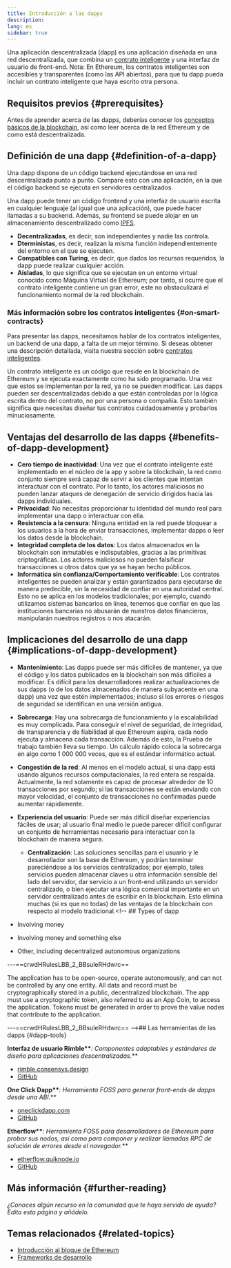 ```yaml
---
title: Introducción a las dapps
description:
lang: es
sidebar: true
---
```


Una aplicación descentralizada (dapp) es una aplicación diseñada en una red descentralizada, que combina un [contrato inteligente](/en/developers/docs/smart-contracts/) y una interfaz de usuario de front-end. Nota: En Ethereum, los contratos inteligentes son accesibles y transparentes (como las API abiertas), para que tu dapp pueda incluir un contrato inteligente que haya escrito otra persona.

## Requisitos previos {#prerequisites}

Antes de aprender acerca de las dapps, deberías conocer los [conceptos básicos de la blockchain](/developers/docs/intro-to-ethereum/), así como leer acerca de la red Ethereum y de como está descentralizada.

## Definición de una dapp {#definition-of-a-dapp}

Una dapp dispone de un código backend ejecutándose en una red descentralizada punto a punto. Compare esto con una aplicación, en la que el código backend se ejecuta en servidores centralizados.

Una dapp puede tener un código frontend y una interfaz de usuario escrita en cualquier lenguaje (al igual que una aplicación), que puede hacer llamadas a su backend. Además, su frontend se puede alojar en un almacenamiento descentralizado como [IPFS](https://ipfs.io/).

- **Decentralizadas**, es decir, son independientes y nadie las controla.
- **Dterministas**, es decir, realizan la misma función independientemente del entorno en el que se ejecuten.
- **Compatibles con Turing**, es decir, que dados los recursos requeridos, la dapp puede realizar cualquier acción.
- **Aisladas**, lo que significa que se ejecutan en un entorno virtual conocido como Máquina Virtual de Ethereum; por tanto, si ocurre que el contrato inteligente contiene un gran error, este no obstaculizará el funcionamiento normal de la red blockchain.

### Más información sobre los contratos inteligentes {#on-smart-contracts}

Para presentar las dapps, necesitamos hablar de los contratos inteligentes, un backend de una dapp, a falta de un mejor término. Si deseas obtener una descripción detallada, visita nuestra sección sobre [contratos inteligentes](/en/developers/docs/smart-contracts/).

Un contrato inteligente es un código que reside en la blockchain de Ethereum y se ejecuta exactamente como ha sido programado. Una vez que estos se implementan por la red, ya no se pueden modificar. Las dapps pueden ser descentralizadas debido a que están controladas por la lógica escrita dentro del contrato, no por una persona o compañía. Esto también significa que necesitas diseñar tus contratos cuidadosamente y probarlos minuciosamente.

<!--Benefits and implications provided by Brian Gu)-->

## Ventajas del desarrollo de las dapps {#benefits-of-dapp-development}

- **Cero tiempo de inactividad**: Una vez que el contrato inteligente esté implementado en el núcleo de la app y sobre la blockchain, la red como conjunto siempre será capaz de servir a los clientes que intentan interactuar con el contrato. Por lo tanto, los actores maliciosos no pueden lanzar ataques de denegación de servicio dirigidos hacia las dapps individuales.
- **Privacidad**: No necesitas proporcionar tu identidad del mundo real para implementar una dapp o interactuar con ella.
- **Resistencia a la censura**: Ninguna entidad en la red puede bloquear a los usuarios a la hora de enviar transacciones, implementar dapps o leer los datos desde la blockchain.
- **Integridad completa de los datos**: Los datos almacenados en la blockchain son inmutables e indisputables, gracias a las primitivas criptográficas. Los actores maliciosos no pueden falsificar transacciones u otros datos que ya se hayan hecho públicos.
- **Informática sin confianza/Comportamiento verificable**: Los contratos inteligentes se pueden analizar y están garantizados para ejecutarse de manera predecible, sin la necesidad de confiar en una autoridad central. Esto no se aplica en los modelos tradicionales; por ejemplo, cuando utilizamos sistemas bancarios en línea, tenemos que confiar en que las instituciones bancarias no abusarán de nuestros datos financieros, manipularán nuestros registros o nos atacarán.

## Implicaciones del desarrollo de una dapp {#implications-of-dapp-development}

<!-- - Transparency – transactions that trigger dapp functionality are public
- Open source
- Cost of storage – contracts are often only small percentages of the dapp. They are stored on-chain and this storage needs to be paid for, so it can be expensive.
 -->

- **Mantenimiento**: Las dapps puede ser más difíciles de mantener, ya que el código y los datos publicados en la blockchain son más difíciles a modificar. Es difícil para los desarrolladores realizar actualizaciones de sus dapps (o de los datos almacenados de manera subyacente en una dapp) una vez que estén implementados; incluso si los errores o riesgos de seguridad se identifican en una versión antigua.
- **Sobrecarga**: Hay una sobrecarga de funcionamiento y la escalabilidad es muy complicada. Para conseguir el nivel de seguridad, de integridad, de transparencia y de fiabilidad al que Ethereum aspira, cada nodo ejecuta y almacena cada transacción. Además de esto, la Prueba de trabajo también lleva su tiempo. Un cálculo rápido coloca la sobrecarga en algo como 1 000 000 veces, que es el estándar informático actual.
- **Congestión de la red**: Al menos en el modelo actual, si una dapp está usando algunos recursos computacionales, la red entera se respalda. Actualmente, la red solamente es capaz de procesar alrededor de 10 transacciones por segundo; si las transacciones se están enviando con mayor velocidad, el conjunto de transacciones no confirmadas puede aumentar rápidamente.
- **Experiencia del usuario**: Puede ser más difícil diseñar experiencias fáciles de usar; al usuario final medio le puede parecer difícil configurar un conjunto de herramientas necesario para interactuar con la blockchain de manera segura.

  - **Centralización**: Las soluciones sencillas para el usuario y le desarrollador son la base de Ethereum, y podrían terminar pareciéndose a los servicios centralizados; por ejemplo, tales servicios pueden almacenar claves u otra información sensible del lado del servidor, dar servicio a un front-end utilizando un servidor centralizado, o bien ejecutar una lógica comercial importante en un servidor centralizado antes de escribir en la blockchain. Esto elimina muchas (si es que no todas) de las ventajas de la blockchain con respecto al modelo tradicional.<!-- ## Types of dapp

- Involving money
- Involving money and something else
- Other, including decentralized autonomous organizations

---==crwdHRulesLBB_2_BBsuleRHdwrc==

The application has to be open-source, operate autonomously, and can not be controlled by any one entity.
All data and record must be cryptographically stored in a public, decentralized blockchain.
The app must use a cryptographic token, also referred to as an App Coin, to access the application.
Tokens must be generated in order to prove the value nodes that contribute to the application.

---==crwdHRulesLBB_2_BBsuleRHdwrc==
-->## Las herramientas de las dapps {#dapp-tools}

**Interfaz de usuario Rimble\*\***_: Componentes adaptables y estándares de diseño para aplicaciones descentralizadas._\*\*

- [rimble.consensys.design](https://rimble.consensys.design)
- [GitHub](https://github.com/ConsenSys/rimble-ui)

**One Click Dapp\*\***_: Herramienta FOSS para generar front-ends de dapps desde una ABI._\*\*

- [oneclickdapp.com](https://oneclickdapp.com)
- [GitHub](https://github.com/One-Click-Dapp/one-click-dApp)

**Etherflow\*\***_: Herramienta FOSS para desarrolladores de Ethereum para probar sus nodos, así como para componer y realizar llamadas RPC de solución de errores desde el navegador._\*\*

- [etherflow.quiknode.io](https://etherflow.quiknode.io/)
- [GitHub](https://github.com/abunsen/etherflow)

## Más información {#further-reading}

_¿Conoces algún recurso en la comunidad que te haya servido de ayuda? Edita esta página y añádelo._

## Temas relacionados {#related-topics}

- [Introducción al bloque de Ethereum](/en/developers/docs/ethereum-stack/)
- [Frameworks de desarrollo](/en/developers/docs/frameworks/)
